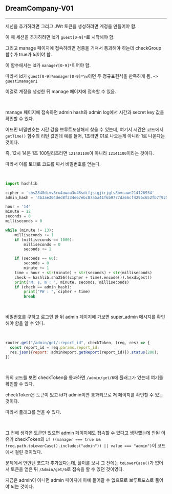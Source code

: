 ## DreamCompany-V01
---

세션을 추가하려면 그리고 JWt 토큰을 생성하려면 계정을 만들어야 함.

이 때 세션을 추가하려면 id가 ```guest[0-9]*```로 시작해야 함.

그리고 manage 페이지에 접속하려면 검증을 거쳐서 통과해야 하는데 checkGroup 함수가 true가 되어야 함.

이 함수에서는 id가 ```manager[0-9]*```이어야 함.

따라서 id가 ```guest[0-9]*manager[0-9]*\w```이면 두 정규표현식을 만족하게 됨. -> ```guest1manager1```

이걸로 계정을 생성한 뒤 manage 페이지에 접속할 수 있음.

<br>

manage 페이지에 접속하면 admin hash와 admin log에서 시간과 secret key 값을 확인할 수 있다.

어드민 비밀번호는 시간 값을 브루트포싱해서 찾을 수 있는데, 여기서 시간은 코드에서 ```getTime()``` 함수의 리턴 값인데 예를 들어, 1초라면 01로 나오는게 아니라 1로 나온다는 것이다.

즉, 12시 14분 1초 100밀리초라면 ```121401100```이 아니라 ```12141100```이라는 것이다.

따라서 이를 토대로 코드를 짜서 비밀번호를 얻는다.

<br>

```python
import hashlib

cipher = 'shs2848divv8ru4uwau3u48sdifjsigjirjgls8bvcawe214126934'
admin_hash = '4b3ae304ded8f334e67ebc87a5a41f6b9777da66cf429bc652fb7f925983abff'

hour = '14'
minute = 12
seconds = 0
milliseconds = 0

while (minute != 13):
    milliseconds += 1
    if (milliseconds == 1000):
        milliseconds = 0
        seconds += 1

    if (seconds == 60):
        seconds = 0
        minute += 1
    time = hour + str(minute) + str(seconds) + str(milliseconds)
    check = hashlib.sha256((cipher + time).encode()).hexdigest()
    print("M, s, m : ", minute, seconds, milliseconds)
    if (check == admin_hash):
        print("PW : ", cipher + time)
        break
```

<br>

비밀번호를 구하고 로그인 한 뒤 admin 페이지에 가보면 super_admin 메시지를 확인해야 함을 알 수 있다.

<br>

```javascript
router.get("/admin/get/:report_id", checkToken, (req, res) => {
  const report_id = req.params.report_id;
  res.json({report: adminReport.getReport(report_id)}).status(200);
})
```

<br>

위의 코드를 보면 checkToken을 통과하면 ```/admin/get/6```에 플래그가 있는데 여기를 확인할 수 있다.

checkToken은 토큰이 있고 id가 admin이면 통과되므로 저 페이지를 확인할 수 있는 것이다.

따라서 플래그를 얻을 수 있다.

<br>

그 전에 생각은 토큰만 있으면 admin 페이지에도 접속할 수 있다고 생각했는데 안된 이유가 checkToken의 ```if ((manager === true && !req.path.toLowerCase().includes("admin")) || value === "admin")```이 코드에서 걸린 것이었다.

문제에서 언인텐 코드가 추가됬다는데, 풀이를 보니 그 전에는 ```toLowerCase()```가 없어서 토큰을 얻은 뒤 ```/Admin/get/6```로 접속을 할 수 있던 것이였다.

지금은 admin이 아니면 admin 페이지에 아예 들어갈 수 없으므로 브루트포스로 풀어야 되는 것이다.

